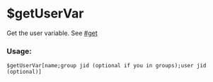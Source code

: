 # $getUserVar

Get the user variable. See [#get](../guides/variables/user-variables.md#get "mention")

### Usage:

```plain
$getUserVar[name;group jid (optional if you in groups);user jid (optional)]
```
